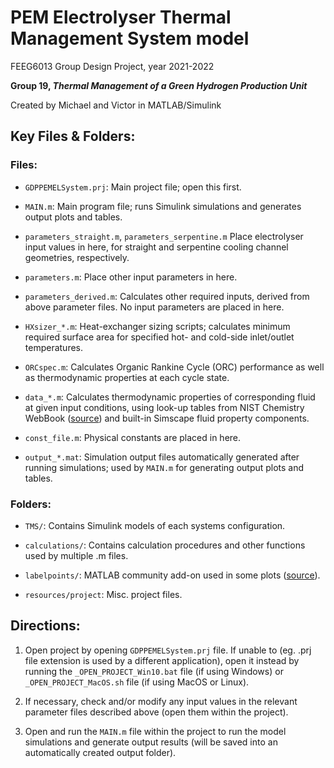 # PEM Electrolyser Thermal Management System model

FEEG6013 Group Design Project, year 2021-2022

**Group 19, *Thermal Management of a Green Hydrogen Production Unit***

Created by Michael and Victor in MATLAB/Simulink


## Key Files & Folders:

### Files:

* `GDPPEMELSystem.prj`: Main project file; open this first.

* `MAIN.m`: Main program file; runs Simulink simulations and generates output plots and tables.

* `parameters_straight.m`, `parameters_serpentine.m` Place electrolyser input values in here, for straight and serpentine cooling channel geometries, respectively.

* `parameters.m`: Place other input parameters in here.

* `parameters_derived.m`: Calculates other required inputs, derived from above parameter files. No input parameters are placed in here.

* `HXsizer_*.m`: Heat-exchanger sizing scripts; calculates minimum required surface area for specified hot- and cold-side inlet/outlet temperatures.

* `ORCspec.m`: Calculates Organic Rankine Cycle (ORC) performance as well as thermodynamic properties at each cycle state.

* `data_*.m`: Calculates thermodynamic properties of corresponding fluid at given input conditions, using look-up tables from NIST Chemistry WebBook ([source](https://webbook.nist.gov/chemistry/)) and built-in Simscape fluid property components.

* `const_file.m`: Physical constants are placed in here.

* `output_*.mat`: Simulation output files automatically generated after running simulations; used by `MAIN.m` for generating output plots and tables.


### Folders:

* `TMS/`: Contains Simulink models of each systems configuration.

* `calculations/`: Contains calculation procedures and other functions used by multiple .m files.

* `labelpoints/`: MATLAB community add-on used in some plots ([source](https://uk.mathworks.com/matlabcentral/fileexchange/46891-labelpoints)).

* `resources/project`: Misc. project files.



## Directions:

1. Open project by opening `GDPPEMELSystem.prj` file. If unable to (eg. .prj file extension is used by a different application), open it instead by running the `_OPEN_PROJECT_Win10.bat` file (if using Windows) or `_OPEN_PROJECT_MacOS.sh` file (if using MacOS or Linux).

2. If necessary, check and/or modify any input values in the relevant parameter files described above (open them within the project).

3. Open and run the `MAIN.m` file within the project to run the model simulations and generate output results (will be saved into an automatically created output folder).
